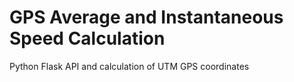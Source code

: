 # GPS Average and Instantaneous Speed Calculation

Python Flask API and calculation of UTM GPS coordinates
